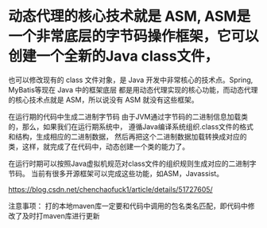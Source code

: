 # 动态代理的核心技术就是 ASM, ASM是一个非常底层的字节码操作框架，它可以创建一个全新的Java class文件，
也可以修改现有的 class 文件对象，是 Java 开发中非常核心的技术点。Spring, MyBatis等现在 Java 中的框架底层
都是用动态代理实现的核心功能，而动态代理的核心技术点就是 ASM，所以说没有 ASM 就没有这些框架。

在运行期的代码中生成二进制字节码
由于JVM通过字节码的二进制信息加载类的，那么，如果我们在运行期系统中，
遵循Java编译系统组织.class文件的格式和结构，生成相应的二进制数据，
然后再把这个二进制数据加载转换成对应的类，这样，就完成了在代码中，动态创建一个类的能力了。

在运行时期可以按照Java虚拟机规范对class文件的组织规则生成对应的二进制字节码。
当前有很多开源框架可以完成这些功能，如ASM，Javassist。

https://blog.csdn.net/chenchaofuck1/article/details/51727605/

注意事项：
打的本地maven库一定要和代码中调用的包名类名匹配，即代码中修改了及时打maven库进行更新



